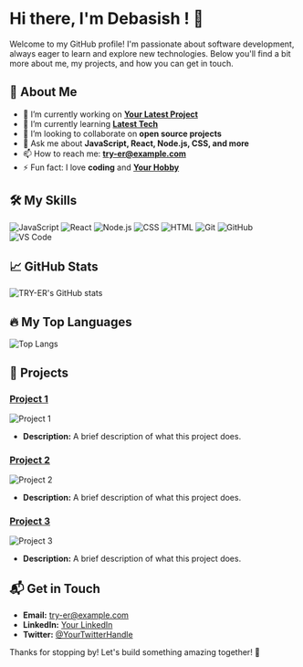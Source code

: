 # Hi there, I'm Debasish ! 👋

Welcome to my GitHub profile! I'm passionate about software development, always eager to learn and explore new technologies. Below you'll find a bit more about me, my projects, and how you can get in touch.

## 🚀 About Me

- 🔭 I’m currently working on **[Your Latest Project](https://github.com/TRY-ER/Your-Latest-Project)**
- 🌱 I’m currently learning **[Latest Tech](https://link-to-tech-resource)**
- 👯 I’m looking to collaborate on **open source projects**
- 💬 Ask me about **JavaScript, React, Node.js, CSS, and more**
- 📫 How to reach me: **[try-er@example.com](mailto:try-er@example.com)**
- ⚡ Fun fact: I love **coding** and **[Your Hobby](https://link-to-hobby-resource)**

## 🛠️ My Skills

![JavaScript](https://img.shields.io/badge/-JavaScript-000?&logo=JavaScript)
![React](https://img.shields.io/badge/-React-000?&logo=React)
![Node.js](https://img.shields.io/badge/-Node.js-000?&logo=Node.js)
![CSS](https://img.shields.io/badge/-CSS-000?&logo=CSS3)
![HTML](https://img.shields.io/badge/-HTML-000?&logo=HTML5)
![Git](https://img.shields.io/badge/-Git-000?&logo=Git)
![GitHub](https://img.shields.io/badge/-GitHub-000?&logo=GitHub)
![VS Code](https://img.shields.io/badge/-VS%20Code-000?&logo=Visual%20Studio%20Code)

## 📈 GitHub Stats

![TRY-ER's GitHub stats](https://github-readme-stats.vercel.app/api?username=TRY-ER&show_icons=true&theme=radical)

## 🔥 My Top Languages

![Top Langs](https://github-readme-stats.vercel.app/api/top-langs/?username=TRY-ER&layout=compact&theme=radical)

## 📂 Projects

### [Project 1](https://github.com/TRY-ER/Project-1)
![Project 1](https://img.shields.io/github/stars/TRY-ER/Project-1?style=social)
- **Description:** A brief description of what this project does.

### [Project 2](https://github.com/TRY-ER/Project-2)
![Project 2](https://img.shields.io/github/stars/TRY-ER/Project-2?style=social)
- **Description:** A brief description of what this project does.

### [Project 3](https://github.com/TRY-ER/Project-3)
![Project 3](https://img.shields.io/github/stars/TRY-ER/Project-3?style=social)
- **Description:** A brief description of what this project does.

## 📬 Get in Touch

- **Email:** [try-er@example.com](mailto:try-er@example.com)
- **LinkedIn:** [Your LinkedIn](https://www.linkedin.com/in/your-profile)
- **Twitter:** [@YourTwitterHandle](https://twitter.com/YourTwitterHandle)

Thanks for stopping by! Let's build something amazing together! 🚀

